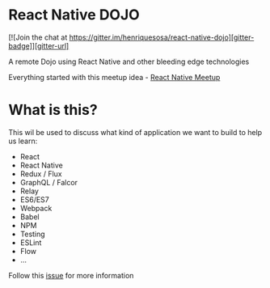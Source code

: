 # React Native DOJO
[![Join the chat at https://gitter.im/henriquesosa/react-native-dojo][gitter-badge]][gitter-url]

A remote Dojo using React Native and other bleeding edge technologies

Everything started with this meetup idea - [React Native Meetup](http://www.meetup.com/Sao-Paulo-React-React-Native-Meetup/)

# What is this?

This wil be used to discuss what kind of application we want to build to help us learn:
- React
- React Native
- Redux / Flux
- GraphQL / Falcor
- Relay
- ES6/ES7
- Webpack
- Babel
- NPM
- Testing
- ESLint
- Flow
- ...

Follow this [issue](https://github.com/react-native-dojo/react-native-dojo/issues/1) for more information

[gitter-badge]: https://badges.gitter.im/react-native-dojo/react-native-dojo.svg
[gitter-url]: https://gitter.im/henriquesosa/react-native-dojo?utm_source=badge&utm_medium=badge&utm_campaign=pr-badge&utm_content=badge
